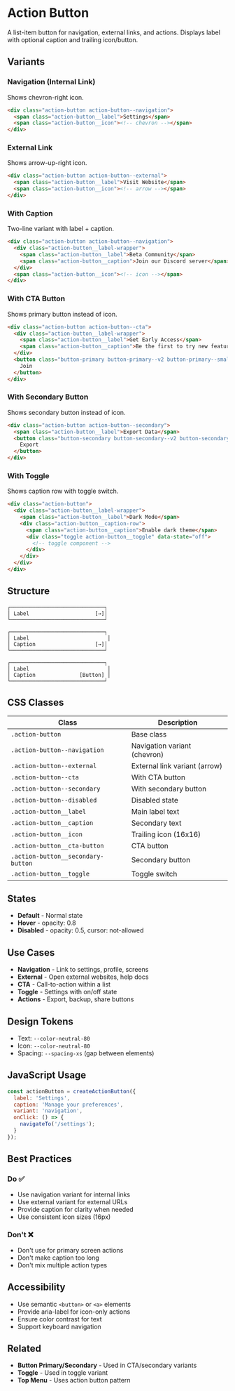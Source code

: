 # Action Button

A list-item button for navigation, external links, and actions. Displays label with optional caption and trailing icon/button.

## Variants

### Navigation (Internal Link)
Shows chevron-right icon.

```html
<div class="action-button action-button--navigation">
  <span class="action-button__label">Settings</span>
  <span class="action-button__icon"><!-- chevron --></span>
</div>
```

### External Link
Shows arrow-up-right icon.

```html
<div class="action-button action-button--external">
  <span class="action-button__label">Visit Website</span>
  <span class="action-button__icon"><!-- arrow --></span>
</div>
```

### With Caption
Two-line variant with label + caption.

```html
<div class="action-button action-button--navigation">
  <div class="action-button__label-wrapper">
    <span class="action-button__label">Beta Community</span>
    <span class="action-button__caption">Join our Discord server</span>
  </div>
  <span class="action-button__icon"><!-- icon --></span>
</div>
```

### With CTA Button
Shows primary button instead of icon.

```html
<div class="action-button action-button--cta">
  <div class="action-button__label-wrapper">
    <span class="action-button__label">Get Early Access</span>
    <span class="action-button__caption">Be the first to try new features</span>
  </div>
  <button class="button-primary button-primary--v2 button-primary--small action-button__cta-button">
    Join
  </button>
</div>
```

### With Secondary Button
Shows secondary button instead of icon.

```html
<div class="action-button action-button--secondary">
  <span class="action-button__label">Export Data</span>
  <button class="button-secondary button-secondary--v2 button-secondary--small action-button__secondary-button">
    Export
  </button>
</div>
```

### With Toggle
Shows caption row with toggle switch.

```html
<div class="action-button">
  <div class="action-button__label-wrapper">
    <span class="action-button__label">Dark Mode</span>
    <div class="action-button__caption-row">
      <span class="action-button__caption">Enable dark theme</span>
      <div class="toggle action-button__toggle" data-state="off">
        <!-- toggle component -->
      </div>
    </div>
  </div>
</div>
```

## Structure

```
┌──────────────────────────────┐
│ Label                     [→]│
└──────────────────────────────┘

┌──────────────────────────────┐
│ Label                         │
│ Caption                   [→]│
└──────────────────────────────┘

┌──────────────────────────────┐
│ Label                         │
│ Caption              [Button] │
└──────────────────────────────┘
```

## CSS Classes

| Class | Description |
|-------|-------------|
| `.action-button` | Base class |
| `.action-button--navigation` | Navigation variant (chevron) |
| `.action-button--external` | External link variant (arrow) |
| `.action-button--cta` | With CTA button |
| `.action-button--secondary` | With secondary button |
| `.action-button--disabled` | Disabled state |
| `.action-button__label` | Main label text |
| `.action-button__caption` | Secondary text |
| `.action-button__icon` | Trailing icon (16x16) |
| `.action-button__cta-button` | CTA button |
| `.action-button__secondary-button` | Secondary button |
| `.action-button__toggle` | Toggle switch |

## States

- **Default** - Normal state
- **Hover** - opacity: 0.8
- **Disabled** - opacity: 0.5, cursor: not-allowed

## Use Cases

- **Navigation** - Link to settings, profile, screens
- **External** - Open external websites, help docs
- **CTA** - Call-to-action within a list
- **Toggle** - Settings with on/off state
- **Actions** - Export, backup, share buttons

## Design Tokens

- Text: `--color-neutral-80`
- Icon: `--color-neutral-80`
- Spacing: `--spacing-xs` (gap between elements)

## JavaScript Usage

```javascript
const actionButton = createActionButton({
  label: 'Settings',
  caption: 'Manage your preferences',
  variant: 'navigation',
  onClick: () => {
    navigateTo('/settings');
  }
});
```

## Best Practices

### Do ✅
- Use navigation variant for internal links
- Use external variant for external URLs
- Provide caption for clarity when needed
- Use consistent icon sizes (16px)

### Don't ❌
- Don't use for primary screen actions
- Don't make caption too long
- Don't mix multiple action types

## Accessibility

- Use semantic `<button>` or `<a>` elements
- Provide aria-label for icon-only actions
- Ensure color contrast for text
- Support keyboard navigation

## Related

- **Button Primary/Secondary** - Used in CTA/secondary variants
- **Toggle** - Used in toggle variant
- **Top Menu** - Uses action button pattern
